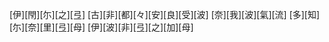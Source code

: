 [伊][閇][尓][之][弖] [古][非][都][々][安][良][受][波] [奈][我][波][氣][流] [多][知][尓][奈][里][弖][母] [伊][波][非][弖][之][加][母]
